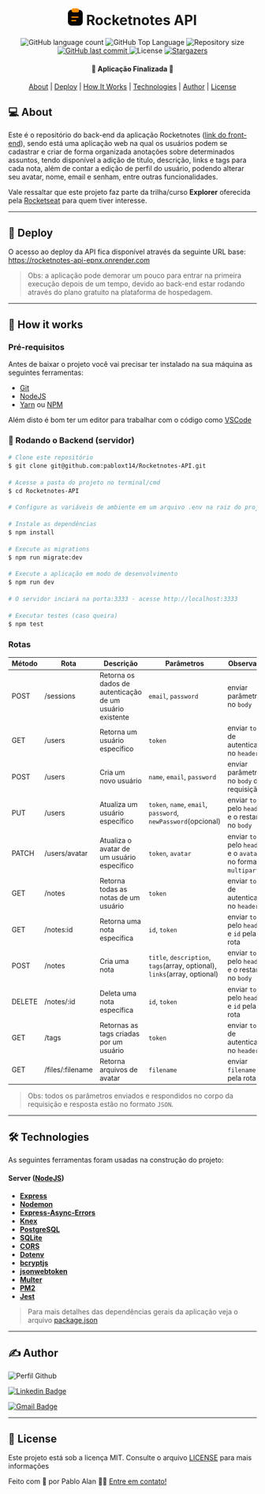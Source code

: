 <h1 align="center">
    <img src=".github/logo-rocketnotes.svg" title="Rocketnotes" alt="" width="30px" />
    Rocketnotes API
</h1>

<p align="center">
  <img alt="GitHub language count" src="https://img.shields.io/github/languages/count/pabloxt14/Rocketnotes-API">

  <img alt="GitHub Top Language" src="https://img.shields.io/github/languages/top/pabloxt14/Rocketnotes-API" />

  <img alt="Repository size" src="https://img.shields.io/github/repo-size/pabloxt14/Rocketnotes-API">
  
  <a href="https://github.com/pabloxt14/Rocketnotes-API/commits/master">
    <img alt="GitHub last commit" src="https://img.shields.io/github/last-commit/pabloxt14/Rocketnotes-API">
  </a>
    
   <img alt="License" src="https://img.shields.io/github/license/pabloxt14/Rocketnotes-API">

   <a href="https://github.com/pabloxt14/Rocketnotes-API/stargazers">
    <img alt="Stargazers" src="https://img.shields.io/github/stars/pabloxt14/Rocketnotes-API?style=social">
  </a>
</p>

<h4 align="center"> 
	🚀 Aplicação Finalizada 🚀
</h4>

<p align="center">
 <a href="#-about">About</a> |
 <a href="#-deploy">Deploy</a> | 
 <a href="#-how-it-works">How It Works</a> | 
 <a href="#-technologies">Technologies</a> | 
 <a href="#-author">Author</a> | 
 <a href="#-license">License</a>
</p>


## 💻 About

Este é o repositório do back-end da aplicação Rocketnotes ([link do front-end](https://github.com/PabloXT14/Rocketnotes-Web)), sendo está uma aplicação web na qual os usuários podem se cadastrar e criar de forma organizada anotações sobre determinados assuntos, tendo disponível a adição de titulo, descrição, links e tags para cada nota, além de contar a edição de perfil do usuário, podendo alterar seu avatar, nome, email e senham, entre outras funcionalidades.

Vale ressaltar que este projeto faz parte da trilha/curso **Explorer** oferecida pela [Rocketseat](https://www.rocketseat.com.br/) para quem tiver interesse.

---

## 🔗 Deploy

O acesso ao deploy da API fica disponível através da seguinte URL base: https://rocketnotes-api-epnx.onrender.com

> Obs: a aplicação pode demorar um pouco para entrar na primeira execução depois de um tempo, devido ao back-end estar rodando através do plano gratuito na plataforma de hospedagem.

---

## 🚀 How it works

### Pré-requisitos

Antes de baixar o projeto você vai precisar ter instalado na sua máquina as seguintes ferramentas:

* [Git](https://git-scm.com)
* [NodeJS](https://nodejs.org/en/)
* [Yarn](https://yarnpkg.com/) ou [NPM](https://www.npmjs.com/)

Além disto é bom ter um editor para trabalhar com o código como [VSCode](https://code.visualstudio.com/)

### 🎲 Rodando o Backend (servidor)

```bash
# Clone este repositório
$ git clone git@github.com:pabloxt14/Rocketnotes-API.git

# Acesse a pasta do projeto no terminal/cmd
$ cd Rocketnotes-API

# Configure as variáveis de ambiente em um arquivo .env na raiz do projeto (use o arquivo .env.example como base)

# Instale as dependências
$ npm install

# Execute as migrations
$ npm run migrate:dev

# Execute a aplicação em modo de desenvolvimento
$ npm run dev

# O servidor inciará na porta:3333 - acesse http://localhost:3333

# Executar testes (caso queira)
$ npm test
```

### Rotas

| Método | Rota	| Descrição	| Parâmetros | Observação |
| --- | --- | --- | --- | --- |
| POST | /sessions | Retorna os dados de autenticação de um usuário existente | `email`, `password` | enviar parâmetros no `body` | 
| GET	| /users	| Retorna um usuário específico	| `token` |	enviar `token` de autenticação no `header` |
| POST | /users | Cria um novo usuário | `name`, `email`, `password` | enviar parâmetros no `body` da requisição |
| PUT | /users | Atualiza um usuário específico | `token`, `name`, `email`, `password`, `newPassword`(opcional) | enviar `token` pelo `header` e o restante no `body` |
| PATCH | /users/avatar | Atualiza o avatar de um usuário específico | `token`, `avatar` | enviar `token` pelo `header` e o `avatar` no formato `multipart` |
| GET | /notes | Retorna todas as notas de um usuário | `token` | enviar `token` de autenticação no `header` |
| GET | /notes:id | Retorna uma nota específica | `id`, `token` |  enviar `token` pelo `header` e `id` pela rota |
| POST | /notes | Cria uma nota | `title`, `description`, `tags`(array, optional), `links`(array, optional) | enviar `token` pelo `header` e o restante no `body` |
| DELETE | /notes/:id | Deleta uma nota específica | `id`, `token` | enviar `token` pelo `header` e `id` pela rota |
| GET | /tags | Retornas as tags criadas por um usuário | `token` | enviar `token` de autenticação no `header` |
| GET | /files/:filename | Retorna arquivos de avatar | `filename` | enviar `filename` pela rota |

> Obs: todos os parâmetros enviados e respondidos no corpo da requisição e resposta estão no formato `JSON`.

---

## 🛠 Technologies

As seguintes ferramentas foram usadas na construção do projeto:

#### **Server**  ([NodeJS](https://nodejs.org/en/))

-   **[Express](https://expressjs.com/pt-br/)**
-   **[Nodemon](https://www.npmjs.com/package/nodemon)**
-   **[Express-Async-Errors](https://www.npmjs.com/package/express-async-errors)**
-   **[Knex](https://knexjs.org/)**
-   **[PostgreSQL](https://node-postgres.com/)**
-   **[SQLite](https://github.com/mapbox/node-sqlite3)**
-   **[CORS](https://www.npmjs.com/package/cors)**
-   **[Dotenv](https://www.npmjs.com/package/dotenv)**
-   **[bcryptjs](https://www.npmjs.com/package/bcryptjs)**
-   **[jsonwebtoken](https://www.npmjs.com/package/jsonwebtoken)**
-   **[Multer](https://www.npmjs.com/package/multer)**
-   **[PM2](https://pm2.keymetrics.io/)**
-   **[Jest](https://jestjs.io/pt-BR/)**

> Para mais detalhes das dependências gerais da aplicação veja o arquivo [package.json](./package.json)

---

## ✍ Author

<img alt="Perfil Github" title="Perfil Github" src="https://github.com/PabloXT14.png" width="100px" />

[![Linkedin Badge](https://img.shields.io/badge/-Pablo_Alan-blue?style=flat-square&logo=Linkedin&logoColor=white&link=https://www.linkedin.com/in/pabloalan/)](https://www.linkedin.com/in/pabloalan/)

[![Gmail Badge](https://img.shields.io/badge/-pabloxt14@gmail.com-c14438?style=flat-square&logo=Gmail&logoColor=white&link=mailto:pabloxt14@gmail.com)](mailto:pabloxt14@gmail.com)

---

## 📝 License

Este projeto está sob a licença MIT. Consulte o arquivo [LICENSE](./LICENSE) para mais informações

Feito com 💜 por Pablo Alan 👋🏽 [Entre em contato!](https://www.linkedin.com/in/pabloalan/)
